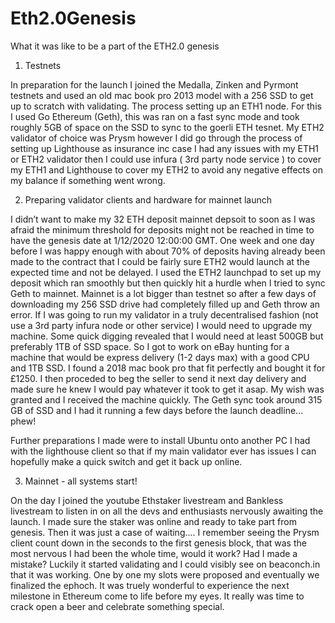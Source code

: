 # Eth2.0Genesis

What it was like to be a part of the ETH2.0 genesis

1. Testnets

In preparation for the launch I joined the Medalla, Zinken and Pyrmont testnets and used an old mac book pro 2013 model with a 256 SSD to get up to scratch with validating. The process setting up an ETH1 node. For this I used Go Ethereum (Geth), this was ran on a fast sync mode and took roughly 5GB of space on the SSD to sync to the goerli ETH tesnet. My ETH2 validator of choice was Prysm however I did go through the process of setting up Lighthouse as insurance inc case I had any issues with my ETH1 or ETH2 validator then I could use infura ( 3rd party node service ) to cover my ETH1 and Lighthouse to cover my ETH2 to avoid any negative effects on my balance if something went wrong.

2. Preparing validator clients and hardware for mainnet launch

I didn’t want to make my 32 ETH deposit mainnet depsoit to soon as I was afraid the minimum threshold for deposits might not be reached in time to have the genesis date at 1/12/2020 12:00:00 GMT. One week and one day before I was happy enough with about 70% of deposits having already been made to the contract that I could be fairly sure ETH2 would launch at the expected time and not be delayed. I used the ETH2 launchpad to set up my deposit which ran smoothly but then quickly hit a hurdle when I tried to sync Geth to mainnet. Mainnet is a lot bigger than testnet so after a few days of downloading my 256 SSD drive had completely filled up and Geth throw an error. If I was going to run my validator in a truly decentralised fashion (not use a 3rd party infura node or other service) I would need to upgrade my machine. Some quick digging revealed that I would need at least 500GB but preferably 1TB of SSD space. So I got to work on eBay hunting for a machine that would be express delivery (1-2 days max) with a good CPU and 1TB SSD. I found a 2018 mac book pro that fit perfectly and bought it for £1250. I then proceded to beg the seller to send it next day delivery and made sure he knew I would pay whatever it took to get it asap. My wish was granted and I received the machine quickly. The Geth sync took around 315 GB of SSD and I had it running a few days before the launch deadline...  phew!

Further preparations I made were to install Ubuntu onto another PC I had with the lighthouse client so that if my main validator ever has issues I can hopefully make a quick switch and get it back up online. 

3. Mainnet - all systems start!

On the day I joined the youtube Ethstaker livestream and Bankless livestream to listen in on all the devs and enthusiasts nervously awaiting the launch. I made sure the staker was online and ready to take part from genesis. Then it was just a case of waiting.... I remember seeing the Prysm client count down in the seconds to the first genesis block, that was the most nervous I had been the whole time, would it work? Had I made a mistake? Luckily it started validating and I could visibly see on beaconch.in that it was working. One by one my slots were proposed and eventually we finalized the ephoch. It was truely wonderful to experience the next milestone in Ethereum come to life before my eyes. It really was time to crack open a beer and celebrate something special. 
